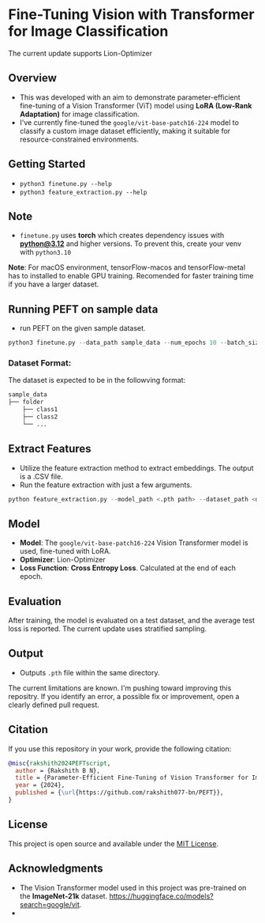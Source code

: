 # Fine-Tuning Vision with Transformer for Image Classification

The current update supports Lion-Optimizer

## Overview
- This was developed with an aim to demonstrate parameter-efficient fine-tuning of a Vision Transformer (ViT) model using **LoRA (Low-Rank Adaptation)** for image classification. 
- I've currently fine-tuned the `google/vit-base-patch16-224` model to classify a custom image dataset efficiently, making it suitable for resource-constrained environments. 
 

## Getting Started
- `python3 finetune.py --help`
- `python3 feature_extraction.py --help`

## Note
- `finetune.py` uses **torch** which creates dependency issues with **python@3.12** and higher versions. To prevent this, create your venv with `python3.10`

**Note**: For macOS environment, tensorFlow-macos and tensorFlow-metal has to installed to enable GPU training. Recomended for faster training time if you have a larger dataset. 

## Running PEFT on sample data
- run PEFT on the given sample dataset. 

```python
python3 finetune.py --data_path sample_data --num_epochs 10 --batch_size 16
```

### Dataset Format: 
The dataset is expected to be in the followving format:

```python
sample_data
├── folder 
    ├── class1
    ├── class2
    └── ...
```

## Extract Features
- Utilize the feature extraction method to extract embeddings. The output is a .CSV file. 
- Run the feature extraction with just a few arguments. 
```python
python feature_extraction.py --model_path <.pth path> --dataset_path <dataset_path>
```

## Model 
- **Model**: The `google/vit-base-patch16-224` Vision Transformer model is used, fine-tuned with LoRA.
- **Optimizer**: Lion-Optimizer
- **Loss Function**: **Cross Entropy Loss**. Calculated at the end of each epoch.

## Evaluation
After training, the model is evaluated on a test dataset, and the average test loss is reported. The current update uses stratified sampling.

## Output
- Outputs `.pth` file within the same directory. 

The current limitations are known. I'm pushing toward improving this repositry. If you identify an error, a possible fix or improvement, open a clearly defined pull request. 

## Citation
If you use this repository in your work, provide the following citation:

```bibtex
@misc{rakshith2024PEFTscript,
  author = {Rakshith B N},
  title = {Parameter-Efficient Fine-Tuning of Vision Transformer for Image Classification },
  year = {2024},
  published = {\url{https://github.com/rakshith077-bn/PEFT}},
}
```

## License
This project is open source and available under the [MIT License](LICENSE).

## Acknowledgments
- The Vision Transformer model used in this project was pre-trained on the **ImageNet-21k** dataset. https://huggingface.co/models?search=google/vit.  
- 
